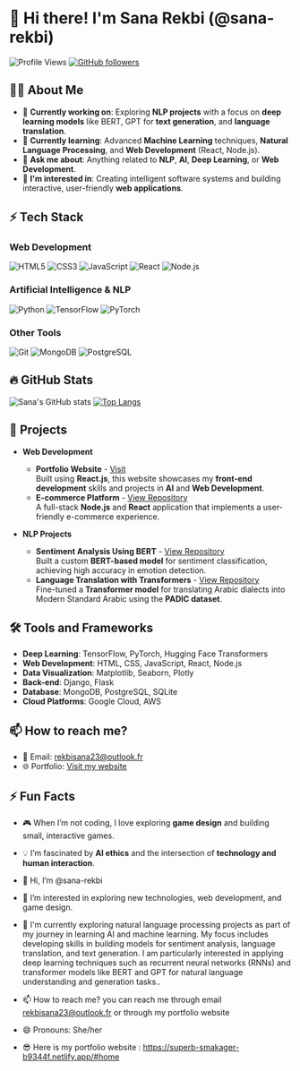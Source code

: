 # 👋 Hi there! I'm Sana Rekbi (@sana-rekbi)

![Profile Views](https://komarev.com/ghpvc/?username=sana-rekbi&color=blueviolet)
[![GitHub followers](https://img.shields.io/github/followers/sana-rekbi.svg?style=social&label=Follow)](https://github.com/sana-rekbi?tab=followers)

## 👩‍💻 About Me

- 🔭 **Currently working on**: Exploring **NLP projects** with a focus on **deep learning models** like BERT, GPT for **text generation**, and **language translation**.
- 🌱 **Currently learning**: Advanced **Machine Learning** techniques, **Natural Language Processing**, and **Web Development** (React, Node.js).
- 💬 **Ask me about**: Anything related to **NLP**, **AI**, **Deep Learning**, or **Web Development**.
- 👀 **I'm interested in**: Creating intelligent software systems and building interactive, user-friendly **web applications**.

## ⚡ Tech Stack
### **Web Development**
![HTML5](https://img.shields.io/badge/HTML5-E34F26?style=for-the-badge&logo=html5&logoColor=white)
![CSS3](https://img.shields.io/badge/CSS3-1572B6?style=for-the-badge&logo=css3&logoColor=white)
![JavaScript](https://img.shields.io/badge/JavaScript-323330?style=for-the-badge&logo=javascript&logoColor=F7DF1E)
![React](https://img.shields.io/badge/React-20232A?style=for-the-badge&logo=react&logoColor=61DAFB)
![Node.js](https://img.shields.io/badge/Node.js-339933?style=for-the-badge&logo=nodedotjs&logoColor=white)

### **Artificial Intelligence & NLP**
![Python](https://img.shields.io/badge/Python-3776AB?style=for-the-badge&logo=python&logoColor=white)
![TensorFlow](https://img.shields.io/badge/TensorFlow-FF6F00?style=for-the-badge&logo=tensorflow&logoColor=white)
![PyTorch](https://img.shields.io/badge/PyTorch-EE4C2C?style=for-the-badge&logo=pytorch&logoColor=white)

### **Other Tools**
![Git](https://img.shields.io/badge/Git-F05032?style=for-the-badge&logo=git&logoColor=white)
![MongoDB](https://img.shields.io/badge/MongoDB-4EA94B?style=for-the-badge&logo=mongodb&logoColor=white)
![PostgreSQL](https://img.shields.io/badge/PostgreSQL-316192?style=for-the-badge&logo=postgresql&logoColor=white)

## 🔥 GitHub Stats
![Sana's GitHub stats](https://github-readme-stats.vercel.app/api?username=sana-rekbi&show_icons=true&theme=radical)
[![Top Langs](https://github-readme-stats.vercel.app/api/top-langs/?username=sana-rekbi&layout=compact&theme=radical)](https://github.com/sana-rekbi/github-readme-stats)

## 🚀 Projects
- **Web Development**
  - **Portfolio Website** - [Visit](https://superb-smakager-b9344f.netlify.app/#home)  
    Built using **React.js**, this website showcases my **front-end development** skills and projects in **AI** and **Web Development**.
  - **E-commerce Platform** - [View Repository](#)  
    A full-stack **Node.js** and **React** application that implements a user-friendly e-commerce experience.

- **NLP Projects**
  - **Sentiment Analysis Using BERT** - [View Repository](#)  
    Built a custom **BERT-based model** for sentiment classification, achieving high accuracy in emotion detection.
  - **Language Translation with Transformers** - [View Repository](#)  
    Fine-tuned a **Transformer model** for translating Arabic dialects into Modern Standard Arabic using the **PADIC dataset**.

## 🛠️ Tools and Frameworks
- **Deep Learning**: TensorFlow, PyTorch, Hugging Face Transformers
- **Web Development**: HTML, CSS, JavaScript, React, Node.js
- **Data Visualization**: Matplotlib, Seaborn, Plotly
- **Back-end**: Django, Flask
- **Database**: MongoDB, PostgreSQL, SQLite
- **Cloud Platforms**: Google Cloud, AWS

## 📫 How to reach me?
- 📧 Email: [rekbisana23@outlook.fr](mailto:rekbisana23@outlook.fr)
- 🌐 Portfolio: [Visit my website](https://superb-smakager-b9344f.netlify.app/#home)

## ⚡ Fun Facts
- 🎮 When I’m not coding, I love exploring **game design** and building small, interactive games.
- 💡 I’m fascinated by **AI ethics** and the intersection of **technology and human interaction**.






- 👋 Hi, I’m @sana-rekbi
- 👀 I’m interested in exploring new technologies, web development, and game design.
- 🌱 I'm currently exploring natural language processing projects as part of my journey in learning AI and machine learning. My focus includes developing skills in building models for sentiment analysis, language translation, and text generation. I am particularly interested in applying deep learning techniques such as recurrent neural networks (RNNs) and transformer models like BERT and GPT for natural language understanding and generation tasks..
- 📫 How to reach me? you can reach me through email rekbisana23@outlook.fr or through my portfolio website
- 😄 Pronouns: She/her
- 😎 Here is my portfolio website : https://superb-smakager-b9344f.netlify.app/#home
  
<!---
sana-rekbi/sana-rekbi is a ✨ special ✨ repository because its `README.md` (this file) appears on your GitHub profile.
You can click the Preview link to take a look at your changes.
--->
